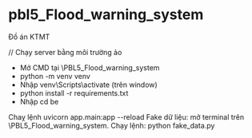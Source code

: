 # pbl5_Flood_warning_system
Đồ án KTMT

// Chạy server bằng môi trường ảo
- Mở CMD tại \PBL5_Flood_warning_system
- python -m venv venv
- Nhập venv\Scripts\activate (trên window)
- python install -r requirements.txt
- Nhập cd be

<!-- Chạy lệnh: uvicorn main:app --reload --host 0.0.0.0 --port 8000 -->

Chaỵ lệnh uvicorn app.main:app --reload
Fake dữ liệu: mở terminal trên \PBL5_Flood_warning_system. Chạy lệnh: python fake_data.py